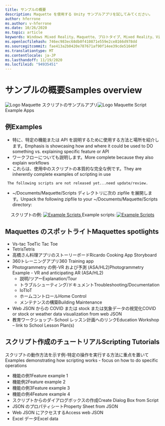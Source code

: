 ```yaml
---
title: サンプルの概要
description: Maquette を使用する Unity サンプルアプリを試してみてください。
author: hferrone
ms.author: v-hferrone
ms.date: 10/26/2020
ms.topic: article
keywords: Windows Mixed Reality、Maquette、プロトタイプ、Mixed Reality、Virtual Reality、VR、MR、フィードバック、フィードバックハブ、バグ
ms.openlocfilehash: 746ec983ec68db0f410871e559e2ce8166d978dd
ms.sourcegitcommit: fae413a2b0420e787671af90f14ee39cde51640f
ms.translationtype: MT
ms.contentlocale: ja-JP
ms.lasthandoff: 11/19/2020
ms.locfileid: "94935451"
---
```

# <a name="samples-overview"></a><span data-ttu-id="92c7e-104">サンプルの概要</span><span class="sxs-lookup"><span data-stu-id="92c7e-104">Samples overview</span></span>

<!-- TODO(Harrison): Need consolidated logo with text -->
<span data-ttu-id="92c7e-105">![Logo ](../images/MaquetteIcon.png) Maquette スクリプトのサンプルアプリ</span><span class="sxs-lookup"><span data-stu-id="92c7e-105">![Logo](../images/MaquetteIcon.png) Maquette Script Example Apps</span></span>

<!-- TODO(Stefan): Do these examples exist or do they need to be created? -->
## <a name="examples"></a><span data-ttu-id="92c7e-106">例</span><span class="sxs-lookup"><span data-stu-id="92c7e-106">Examples</span></span>

* <span data-ttu-id="92c7e-107">特に、特定の機能または API を説明するために使用する方法と場所を紹介します。</span><span class="sxs-lookup"><span data-stu-id="92c7e-107">Emphasis is showcasing how and where it could be used to DO something vs. explaining specific feature or API</span></span>
* <span data-ttu-id="92c7e-108">ワークフローについても説明します。</span><span class="sxs-lookup"><span data-stu-id="92c7e-108">More complete because they also explain workflows</span></span>
* <span data-ttu-id="92c7e-109">これらは、使用中のスクリプトの本質的な完全な例です。</span><span class="sxs-lookup"><span data-stu-id="92c7e-109">They are inherently complete examples of scripting in use</span></span>

<!-- TODO(Stefan): Have these scripts been released yet or still waiting on update/review? -->
` The following scripts are not released yet...need update/review.`
* <span data-ttu-id="92c7e-110">~/Documents/Maquette/Scripts ディレクトリに次の zipfile を展開します。</span><span class="sxs-lookup"><span data-stu-id="92c7e-110">Unpack the following zipfile to your ~/Documents/Maquette/Scripts directory:</span></span> 

<p align="center">
<span data-ttu-id="92c7e-111">スクリプトの例: <a href="files/ExampleScripts.zip" download="ExampleScripts.zip">
  <img src="images/jsicon.png" alt="Example Scripts">
</a>
</span><span class="sxs-lookup"><span data-stu-id="92c7e-111">Example scripts: <a href="files/ExampleScripts.zip" download="ExampleScripts.zip">
  <img src="images/jsicon.png" alt="Example Scripts">
</a>
</span></span></p>

## <a name="maquettes-spotlights"></a><span data-ttu-id="92c7e-112">Maquettes のスポットライト</span><span class="sxs-lookup"><span data-stu-id="92c7e-112">Maquettes spotlights</span></span>

<!-- TODO(Stefan): Do these projects exist somewhere? -->
* <span data-ttu-id="92c7e-113">Vs-tac Toe</span><span class="sxs-lookup"><span data-stu-id="92c7e-113">Tic Tac Toe</span></span>
* <span data-ttu-id="92c7e-114">Tetris</span><span class="sxs-lookup"><span data-stu-id="92c7e-114">Tetris</span></span>
* <span data-ttu-id="92c7e-115">高橋さん料理アプリのストーリーボード</span><span class="sxs-lookup"><span data-stu-id="92c7e-115">Ricardo Cooking App Storyboard</span></span>
* <span data-ttu-id="92c7e-116">360トレーニングアプリ</span><span class="sxs-lookup"><span data-stu-id="92c7e-116">360 Training app</span></span>
* <span data-ttu-id="92c7e-117">Photogrammetry の例-VR および予測 (ASA/HL2)</span><span class="sxs-lookup"><span data-stu-id="92c7e-117">Photogrammetry Example - VR and anticipating AR (ASA/HL2)</span></span>
  * <span data-ttu-id="92c7e-118">説明/ツアー</span><span class="sxs-lookup"><span data-stu-id="92c7e-118">Explanation/Tour</span></span>
  * <span data-ttu-id="92c7e-119">トラブルシューティング/ドキュメント</span><span class="sxs-lookup"><span data-stu-id="92c7e-119">Troubleshooting/Documentation</span></span>
  * <span data-ttu-id="92c7e-120">IoT</span><span class="sxs-lookup"><span data-stu-id="92c7e-120">IoT</span></span>
  * <span data-ttu-id="92c7e-121">ホームコントロール</span><span class="sxs-lookup"><span data-stu-id="92c7e-121">Home Control</span></span>
  * <span data-ttu-id="92c7e-122">メンテナンスの構築</span><span class="sxs-lookup"><span data-stu-id="92c7e-122">Building Maintenance</span></span>
* <span data-ttu-id="92c7e-123">Web JSON からの COVID または stock または気象データの視覚化</span><span class="sxs-lookup"><span data-stu-id="92c7e-123">COVID or stock or weather data visualization from web JSON</span></span>
* <span data-ttu-id="92c7e-124">教育ワークショップ– School レッスン計画へのリンク</span><span class="sxs-lookup"><span data-stu-id="92c7e-124">Education Workshop – link to School Lesson Plan(s)</span></span>

## <a name="scripting-tutorials"></a><span data-ttu-id="92c7e-125">スクリプト作成のチュートリアル</span><span class="sxs-lookup"><span data-stu-id="92c7e-125">Scripting Tutorials</span></span>

<!-- TODO(Harrison/Stefan): Need to break these out into their own docs and create content for them. -->
<span data-ttu-id="92c7e-126">スクリプトの動作方法を示す例-特定の操作を実行する方法に重点を置いて</span><span class="sxs-lookup"><span data-stu-id="92c7e-126">Examples demonstrating how scripting works - focus on how to do specific operations</span></span>
* <span data-ttu-id="92c7e-127">機能の例1</span><span class="sxs-lookup"><span data-stu-id="92c7e-127">Feature example 1</span></span>
* <span data-ttu-id="92c7e-128">機能例2</span><span class="sxs-lookup"><span data-stu-id="92c7e-128">Feature example 2</span></span>
* <span data-ttu-id="92c7e-129">機能の例3</span><span class="sxs-lookup"><span data-stu-id="92c7e-129">Feature example 3</span></span>
* <span data-ttu-id="92c7e-130">機能の例4</span><span class="sxs-lookup"><span data-stu-id="92c7e-130">Feature example 4</span></span>
* <span data-ttu-id="92c7e-131">スクリプトからのダイアログボックスの作成</span><span class="sxs-lookup"><span data-stu-id="92c7e-131">Create Dialog Box from Script</span></span>
* <span data-ttu-id="92c7e-132">JSON のプロパティシート</span><span class="sxs-lookup"><span data-stu-id="92c7e-132">Property Sheet from JSON</span></span>
* <span data-ttu-id="92c7e-133">Web JSON にアクセスする</span><span class="sxs-lookup"><span data-stu-id="92c7e-133">Access web JSON</span></span>
* <span data-ttu-id="92c7e-134">Excel データ</span><span class="sxs-lookup"><span data-stu-id="92c7e-134">Excel data</span></span>
